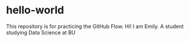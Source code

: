 # hello-world
This repository is for practicing the GitHub Flow.
Hi! I am Emily. A student studying Data Science at BU
